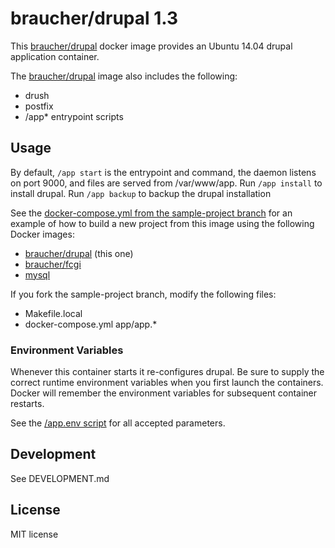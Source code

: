 # braucher/drupal 1.3

This [braucher/drupal](https://hub.docker.com/r/braucher/drupal/) docker image provides an Ubuntu 14.04 drupal application container.

The [braucher/drupal](https://hub.docker.com/r/braucher/drupal/) image also includes the following:

* drush
* postfix
* /app* entrypoint scripts

## Usage

By default, ```/app start``` is the entrypoint and command, 
the daemon listens on port 9000, and files are served from /var/www/app.
Run ```/app install``` to install drupal.
Run ```/app backup``` to backup the drupal installation

See the
[docker-compose.yml from the sample-project branch](https://github.com/jwbraucher/docker-drupal/tree/sample-project/docker-compose.yml)
for an example of how to build a new project from this image using the
following Docker images:

* [braucher/drupal](https://hub.docker.com/r/braucher/drupal/) (this one)
* [braucher/fcgi](https://hub.docker.com/r/braucher/fcgi/)
* [mysql](https://hub.docker.com/r/_/mysql/)

If you fork the sample-project branch, modify the following files:
* Makefile.local 
* docker-compose.yml
app/app.*

### Environment Variables

Whenever this container starts it re-configures drupal.
Be sure to supply the correct runtime environment variables when
you first launch the containers. Docker will remember the environment
variables for subsequent container restarts.

See the [/app.env script](https://github.com/jwbraucher/docker-drupal/tree/latest/app/app.env)
for all accepted parameters. 

## Development
See DEVELOPMENT.md

## License
MIT license

